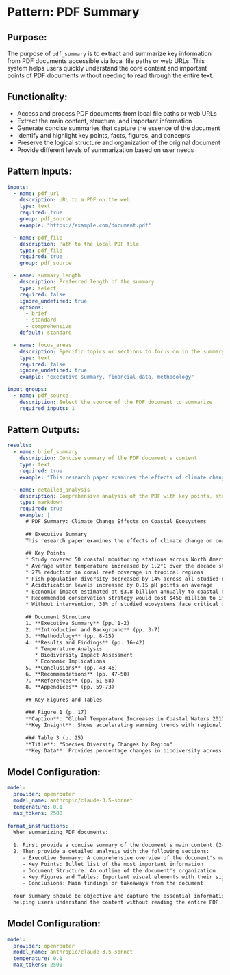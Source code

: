 # Pattern: PDF Summary

## Purpose:

The purpose of `pdf_summary` is to extract and summarize key information from PDF documents accessible via local file paths or web URLs. This system helps users quickly understand the core content and important points of PDF documents without needing to read through the entire text.

## Functionality:

* Access and process PDF documents from local file paths or web URLs
* Extract the main content, structure, and important information
* Generate concise summaries that capture the essence of the document
* Identify and highlight key points, facts, figures, and concepts
* Preserve the logical structure and organization of the original document
* Provide different levels of summarization based on user needs

## Pattern Inputs:

```yaml
inputs:
  - name: pdf_url
    description: URL to a PDF on the web
    type: text
    required: true
    group: pdf_source
    example: "https://example.com/document.pdf"

  - name: pdf_file
    description: Path to the local PDF file
    type: pdf_file
    required: true
    group: pdf_source

  - name: summary_length
    description: Preferred length of the summary
    type: select
    required: false
    ignore_undefined: true
    options:
      - brief
      - standard
      - comprehensive
    default: standard

  - name: focus_areas
    description: Specific topics or sections to focus on in the summary
    type: text
    required: false
    ignore_undefined: true
    example: "executive summary, financial data, methodology"

input_groups:
  - name: pdf_source
    description: Select the source of the PDF document to summarize
    required_inputs: 1
```

## Pattern Outputs:

```yaml
results:
  - name: brief_summary
    description: Concise summary of the PDF document's content
    type: text
    required: true
    example: "This research paper examines the effects of climate change on coastal ecosystems between 2010-2020. The authors analyzed data from 50 monitoring stations across three continents and found significant changes in biodiversity, water temperature, and acidification levels. The study concludes that immediate conservation efforts are needed, particularly in tropical regions where degradation is occurring 2.5 times faster than previously estimated."

  - name: detailed_analysis
    description: Comprehensive analysis of the PDF with key points, structure, and important elements
    type: markdown
    required: true
    example: |
      # PDF Summary: Climate Change Effects on Coastal Ecosystems
      
      ## Executive Summary
      This research paper examines the effects of climate change on coastal ecosystems between 2010-2020. The authors analyzed data from 50 monitoring stations across three continents and found significant changes in biodiversity, water temperature, and acidification levels. The study concludes that immediate conservation efforts are needed, particularly in tropical regions where degradation is occurring 2.5 times faster than previously estimated.
      
      ## Key Points
      * Study covered 50 coastal monitoring stations across North America, Europe, and Australia
      * Average water temperature increased by 1.2°C over the decade studied
      * 27% reduction in coral reef coverage in tropical regions
      * Fish population diversity decreased by 14% across all studied regions
      * Acidification levels increased by 0.15 pH points on average
      * Economic impact estimated at $3.8 billion annually to coastal economies
      * Recommended conservation strategy would cost $450 million to implement
      * Without intervention, 38% of studied ecosystems face critical damage by 2030
      
      ## Document Structure
      1. **Executive Summary** (pp. 1-2)
      2. **Introduction and Background** (pp. 3-7)
      3. **Methodology** (pp. 8-15)
      4. **Results and Findings** (pp. 16-42)
         * Temperature Analysis
         * Biodiversity Impact Assessment
         * Economic Implications
      5. **Conclusions** (pp. 43-46)
      6. **Recommendations** (pp. 47-50)
      7. **References** (pp. 51-58)
      8. **Appendices** (pp. 59-73)
      
      ## Key Figures and Tables
      
      ### Figure 1 (p. 17)
      **Caption**: "Global Temperature Increases in Coastal Waters 2010-2020"
      **Key Insight**: Shows accelerating warming trends with regional variations
      
      ### Table 3 (p. 25)
      **Title**: "Species Diversity Changes by Region"
      **Key Data**: Provides percentage changes in biodiversity across different ecosystems
```

## Model Configuration:

```yaml
model:
  provider: openrouter
  model_name: anthropic/claude-3.5-sonnet
  temperature: 0.1
  max_tokens: 2500
  
format_instructions: |
  When summarizing PDF documents:
  
  1. First provide a concise summary of the document's main content (2-5 sentences)
  2. Then provide a detailed analysis with the following sections:
     - Executive Summary: A comprehensive overview of the document's main points
     - Key Points: Bullet list of the most important information
     - Document Structure: An outline of the document's organization
     - Key Figures and Tables: Important visual elements with their significance
     - Conclusions: Main findings or takeaways from the document
  
  Your summary should be objective and capture the essential information from the document,
  helping users understand the content without reading the entire PDF.
```

## Model Configuration:

```yaml
model:
  provider: openrouter
  model_name: anthropic/claude-3.5-sonnet
  temperature: 0.1
  max_tokens: 2500
```
